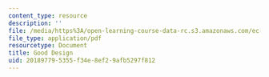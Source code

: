 ```yaml
---
content_type: resource
description: ''
file: /media/https%3A/open-learning-course-data-rc.s3.amazonaws.com/ec-s02-water-jet-technologies-spring-2005/201897795355f34e8ef29afb5297f812_MITEC_S02S05_a6_good_desgn.pdf
file_type: application/pdf
resourcetype: Document
title: Good Design
uid: 20189779-5355-f34e-8ef2-9afb5297f812
---
```

